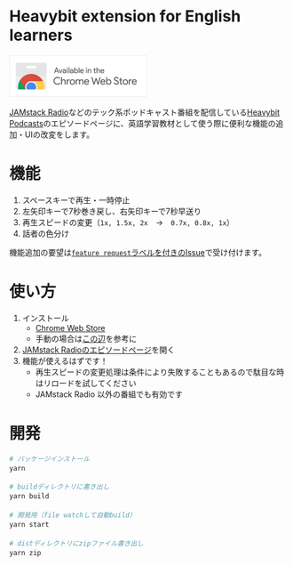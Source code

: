 # Heavybit extension for English learners

<a href="https://chrome.google.com/webstore/detail/heavybit-extension-for-en/ahfgdgmheoejjllbgnkegimdiajihbee" target="_blank"><img src="./_assets/ChromeWebStore_BadgeWBorder_v2_496x150.png" width="248" height="75" alt="Available in the Chrome Web Store"></a>

[JAMstack Radio](https://www.heavybit.com/library/podcasts/jamstack-radio/)などのテック系ポッドキャスト番組を配信している[Heavybit Podcasts](https://www.heavybit.com/library/podcasts)のエピソードページに、英語学習教材として使う際に便利な機能の追加・UIの改変をします。

# 機能

1. スペースキーで再生・一時停止
2. 左矢印キーで7秒巻き戻し、右矢印キーで7秒早送り
3. 再生スピードの変更（`1x, 1.5x, 2x`　→　`0.7x, 0.8x, 1x`）
4. 話者の色分け

機能追加の要望は[`feature request`ラベルを付きのIssue](https://github.com/noracast/heavybit-extension/issues?q=is%3Aissue+is%3Aopen+label%3A%22feature+request%22)で受け付けます。

# 使い方

1. インストール
    - [Chrome Web Store](https://chrome.google.com/webstore/detail/heavybit-extension-for-en/ahfgdgmheoejjllbgnkegimdiajihbee)
    - 手動の場合は[この辺](https://support.google.com/chrome/a/answer/2714278?hl=ja)を参考に
2. [JAMstack Radioのエピソードページ](https://www.heavybit.com/library/podcasts/jamstack-radio/ep-1-introducing-jamstack-radio/)を開く
3. 機能が使えるはずです！
    - 再生スピードの変更処理は条件により失敗することもあるので駄目な時はリロードを試してください
    - JAMstack Radio 以外の番組でも有効です

# 開発

```sh
# パッケージインストール
yarn

# buildディレクトリに書き出し
yarn build

# 開発用（file watchして自動build）
yarn start

# distディレクトリにzipファイル書き出し
yarn zip
```